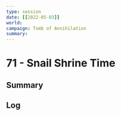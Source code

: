 ```yaml
---
type: session
date: [[2022-05-03]]
world:
campaign: Tomb of Annihilation
summary:
---
```


# 71 - Snail Shrine Time

## Summary

## Log
